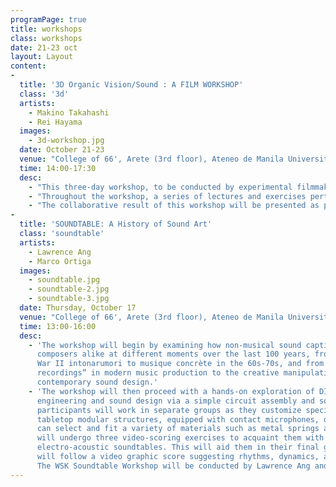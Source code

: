 ```yaml
---
programPage: true
title: workshops
class: workshops
date: 21-23 oct
layout: Layout
content:
-
  title: '3D Organic Vision/Sound : A FILM WORKSHOP'
  class: '3d'
  artists:
    - Makino Takahashi
    - Rei Hayama
  images:
    - 3d-workshop.jpg
  date: October 21-23
  venue: "College of 66', Arete (3rd floor), Ateneo de Manila University"
  time: 14:00-17:30
  desc:
    - "This three-day workshop, to be conducted by experimental filmmakers Makino Takashi and Rei Hayami, aims to maximize the participants’ senses of sight and hearing and to help them develop a propensity for improvisation through various cameraless filmmaking techniques and a brief exploration of expanded cinema."
    - "Throughout the workshop, a series of lectures and exercises pertaining to soundscape visualization, collage-making in the context of film production, stereoscopy, and live performance. Participants will learn how to creatively render natural acoustic phenomena via pen and paper, to apply 3D stereoscopy to film, to manipulate 16mm film — both image and sound — using different materials and techniques, and ultimately, to work with different media and concepts, translating information through a series of artistic processes."
    - "The collaborative result of this workshop will be presented as part of a synesthetic audiovisual performance wherein live improvisation and music will interact with the projected filmic output. By exploring filmmaking without the use of a camera or editing software, the workshop foregrounds the materiality of film, the tactility of image and sound, and the intertwining of senses."
-
  title: 'SOUNDTABLE: A History of Sound Art'
  class: 'soundtable'
  artists:
    - Lawrence Ang
    - Marco Ortiga
  images:
    - soundtable.jpg
    - soundtable-2.jpg
    - soundtable-3.jpg
  date: Thursday, October 17
  venue: "College of 66', Arete (3rd floor), Ateneo de Manila University"
  time: 13:00-16:00
  desc:
    - 'The workshop will begin by examining how non-musical sound captivated artists and
      composers alike at different moments over the last 100 years, from Luigi Russolo’s pre-World
      War II intonarumori to musique concrète in the 60s-70s, and from the incorporation of "field
      recordings” in modern music production to the creative manipulation of “noise” in
      contemporary sound design.'
    - 'The workshop will then proceed with a hands-on exploration of DIY culture at the crossroads of
      engineering and sound design via a simple circuit assembly and soldering exercise, wherein the
      participants will work in separate groups as they customize specially-made “soundtables” or
      tabletop modular structures, equipped with contact microphones, onto which the participants
      can select and fit a variety of materials such as metal springs and wooden objects. The groups
      will undergo three video-scoring exercises to acquaint them with the sonic properties of their
      electro-acoustic soundtables. This will aid them in their final group performance wherein they
      will follow a video graphic score suggesting rhythms, dynamics, and texture.
      The WSK Soundtable Workshop will be conducted by Lawrence Ang and Marco Ortiga.'
---
```

